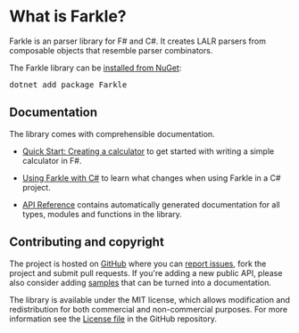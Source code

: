 # What is Farkle?

Farkle is an parser library for F# and C#. It creates LALR parsers from composable objects that resemble parser combinators.

<div class="row">
  <div class="span1"></div>
  <div class="span6">
    <div class="well well-small" id="nuget">
      The Farkle library can be <a href="https://nuget.org/packages/Farkle">installed from NuGet</a>:
      <pre>dotnet add package Farkle</pre>
    </div>
  </div>
  <div class="span1"></div>
</div>

## Documentation

The library comes with comprehensible documentation.

 * [Quick Start: Creating a calculator](quickstart.html) to get started with writing a simple calculator in F#.

 * [Using Farkle with C#](csharp.html) to learn what changes when using Farkle in a C# project.

 * [API Reference](reference/index.html) contains automatically generated documentation for all types, modules and functions in the library.

## Contributing and copyright

The project is hosted on [GitHub][gh] where you can [report issues][issues], fork
the project and submit pull requests. If you're adding a new public API, please also
consider adding [samples][content] that can be turned into a documentation.

The library is available under the MIT license, which allows modification and
redistribution for both commercial and non-commercial purposes. For more information see the
[License file][license] in the GitHub repository.

  [content]: https://github.com/teo-tsirpanis/Farkle/tree/master/docs/content
  [gh]: https://github.com/teo-tsirpanis/Farkle
  [issues]: https://github.com/teo-tsirpanis/Farkle/issues
  [license]: https://github.com/teo-tsirpanis/Farkle/blob/master/LICENSE.txt
  [gold]: http://www.goldparser.org/
